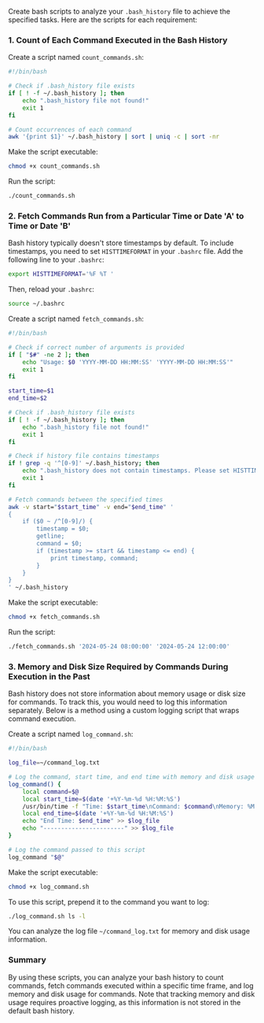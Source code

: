 Create bash scripts to analyze your `.bash_history` file to achieve the specified tasks. Here are the scripts for each requirement:

### 1. Count of Each Command Executed in the Bash History

Create a script named `count_commands.sh`:

```sh
#!/bin/bash

# Check if .bash_history file exists
if [ ! -f ~/.bash_history ]; then
    echo ".bash_history file not found!"
    exit 1
fi

# Count occurrences of each command
awk '{print $1}' ~/.bash_history | sort | uniq -c | sort -nr
```

Make the script executable:

```sh
chmod +x count_commands.sh
```

Run the script:

```sh
./count_commands.sh
```

### 2. Fetch Commands Run from a Particular Time or Date 'A' to Time or Date 'B'

Bash history typically doesn't store timestamps by default. To include timestamps, you need to set `HISTTIMEFORMAT` in your `.bashrc` file. Add the following line to your `.bashrc`:

```sh
export HISTTIMEFORMAT='%F %T '
```

Then, reload your `.bashrc`:

```sh
source ~/.bashrc
```

Create a script named `fetch_commands.sh`:

```sh
#!/bin/bash

# Check if correct number of arguments is provided
if [ "$#" -ne 2 ]; then
    echo "Usage: $0 'YYYY-MM-DD HH:MM:SS' 'YYYY-MM-DD HH:MM:SS'"
    exit 1
fi

start_time=$1
end_time=$2

# Check if .bash_history file exists
if [ ! -f ~/.bash_history ]; then
    echo ".bash_history file not found!"
    exit 1
fi

# Check if history file contains timestamps
if ! grep -q '^[0-9]' ~/.bash_history; then
    echo ".bash_history does not contain timestamps. Please set HISTTIMEFORMAT in your .bashrc."
    exit 1
fi

# Fetch commands between the specified times
awk -v start="$start_time" -v end="$end_time" '
{
    if ($0 ~ /^[0-9]/) {
        timestamp = $0;
        getline;
        command = $0;
        if (timestamp >= start && timestamp <= end) {
            print timestamp, command;
        }
    }
}
' ~/.bash_history
```

Make the script executable:

```sh
chmod +x fetch_commands.sh
```

Run the script:

```sh
./fetch_commands.sh '2024-05-24 08:00:00' '2024-05-24 12:00:00'
```

### 3. Memory and Disk Size Required by Commands During Execution in the Past

Bash history does not store information about memory usage or disk size for commands. To track this, you would need to log this information separately. Below is a method using a custom logging script that wraps command execution.

Create a script named `log_command.sh`:

```sh
#!/bin/bash

log_file=~/command_log.txt

# Log the command, start time, and end time with memory and disk usage
log_command() {
    local command=$@
    local start_time=$(date '+%Y-%m-%d %H:%M:%S')
    /usr/bin/time -f "Time: $start_time\nCommand: $command\nMemory: %M KB\nDisk: %I KB in\n" -a -o $log_file bash -c "$command"
    local end_time=$(date '+%Y-%m-%d %H:%M:%S')
    echo "End Time: $end_time" >> $log_file
    echo "-----------------------" >> $log_file
}

# Log the command passed to this script
log_command "$@"
```

Make the script executable:

```sh
chmod +x log_command.sh
```

To use this script, prepend it to the command you want to log:

```sh
./log_command.sh ls -l
```

You can analyze the log file `~/command_log.txt` for memory and disk usage information.

### Summary

By using these scripts, you can analyze your bash history to count commands, fetch commands executed within a specific time frame, and log memory and disk usage for commands. Note that tracking memory and disk usage requires proactive logging, as this information is not stored in the default bash history.
